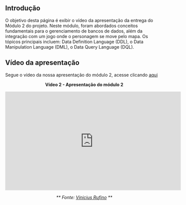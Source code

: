 ## Introdução

O objetivo desta página é exibir o vídeo da apresentação da entrega do Módulo 2 do projeto. Neste módulo, foram abordados conceitos fundamentais para o gerenciamento de bancos de dados, além da integração com um jogo onde o personagem se move pelo mapa. Os tópicos principais incluem: Data Definition Language (DDL), o Data Manipulation Language (DML), o Data Query Language (DQL).

## Vídeo da apresentação
Segue o vídeo da nossa apresentação do módulo 2, acesse clicando [aqui](https://youtu.be/uQpDJccvRBM?si=op720gt-4Q9Ot8lb)



<center>

**Vídeo 2 - Apresentação do módulo 2**

<iframe width="560" height="315" src="https://www.youtube.com/embed/uQpDJccvRBM?si=e9P2CxziYldz9-q9" title="YouTube video player" frameborder="0" allow="accelerometer; autoplay; clipboard-write; encrypted-media; gyroscope; picture-in-picture; web-share" referrerpolicy="strict-origin-when-cross-origin" allowfullscreen></iframe>

_** Fonte: [Vinicius Rufino](https://github.com/lucasdray) **_

</center>


